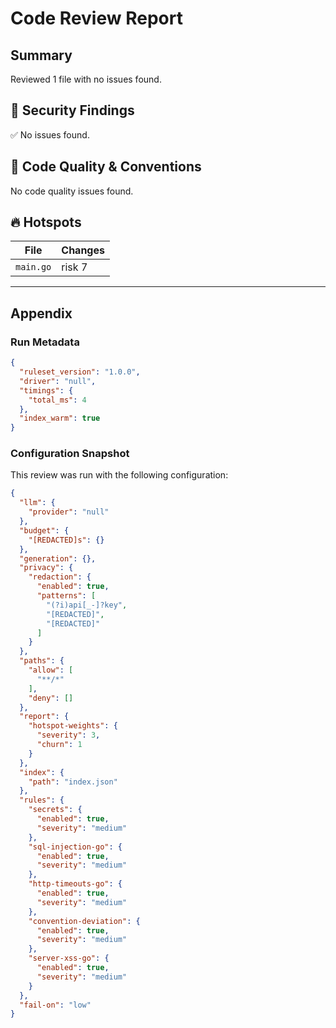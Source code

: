 # Code Review Report

## Summary

Reviewed 1 file with no issues found.

## 🚨 Security Findings

✅ No issues found.

## 🧹 Code Quality & Conventions

No code quality issues found.

## 🔥 Hotspots

| File | Changes |
|---|---|
| `main.go` | risk 7 |

---

## Appendix

### Run Metadata

```json
{
  "ruleset_version": "1.0.0",
  "driver": "null",
  "timings": {
    "total_ms": 4
  },
  "index_warm": true
}
```

### Configuration Snapshot

This review was run with the following configuration:

```json
{
  "llm": {
    "provider": "null"
  },
  "budget": {
    "[REDACTED]s": {}
  },
  "generation": {},
  "privacy": {
    "redaction": {
      "enabled": true,
      "patterns": [
        "(?i)api[_-]?key",
        "[REDACTED]",
        "[REDACTED]"
      ]
    }
  },
  "paths": {
    "allow": [
      "**/*"
    ],
    "deny": []
  },
  "report": {
    "hotspot-weights": {
      "severity": 3,
      "churn": 1
    }
  },
  "index": {
    "path": "index.json"
  },
  "rules": {
    "secrets": {
      "enabled": true,
      "severity": "medium"
    },
    "sql-injection-go": {
      "enabled": true,
      "severity": "medium"
    },
    "http-timeouts-go": {
      "enabled": true,
      "severity": "medium"
    },
    "convention-deviation": {
      "enabled": true,
      "severity": "medium"
    },
    "server-xss-go": {
      "enabled": true,
      "severity": "medium"
    }
  },
  "fail-on": "low"
}
```
